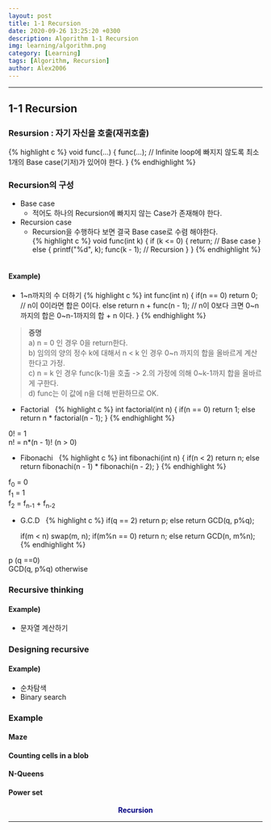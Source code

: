 ```yaml
---
layout: post
title: 1-1 Recursion
date: 2020-09-26 13:25:20 +0300
description: Algorithm 1-1 Recursion
img: learning/algorithm.png
category: [Learning]
tags: [Algorithm, Recursion]
author: Alex2006
---
```

  
  
------
## 1-1 Recursion   
### Resursion : 자기 자신을 호출(재귀호출)   
{% highlight c %}
void func(...) {
    func(...); // Infinite loop에 빠지지 않도록 최소 1개의 Base case(기저)가 있어야 한다.
}
{% endhighlight %}
   
### Recursion의 구성   
* Base case
  * 적어도 하나의 Recursion에 빠지지 않는 Case가 존재해야 한다.   
* Recursion case
  * Recursion을 수행하다 보면 결국 Base case로 수렴 해야한다.   
{% highlight c %}
void func(int k) {
    if (k <= 0) {
        return;      // Base case
    }
    else {
        printf("%d", k);
        func(k - 1); // Recursion
    }
}
{% endhighlight %}    
    
#### Example)
* 1~n까지의 수 더하기
{% highlight c %}
int func(int n) {
   if(n == 0) return 0;         // n이 0이라면 합은 0이다.
   else return n + func(n - 1); // n이 0보다 크면 0~n까지의 합은 0~n-1까지의 합 + n 이다.
}
{% endhighlight %}
> __증명__   
a) n = 0 인 경우 0을 return한다.   
b) 임의의 양의 정수 k에 대해서 n < k 인 경우 0~n 까지의 합을 올바르게 계산한다고 가정.   
c) n = k 인 경우 func(k-1)을 호출 -> 2.의 가정에 의해 0~k-1까지 합을 올바르게 구한다.   
d) func는 이 값에 n을 더해 반환하므로 OK.   
    
    
* Factorial   
{% highlight c %}
int factorial(int n) {
   if(n == 0) return 1;
   else return n * factorial(n - 1);
}
{% endhighlight %}
> 
0! = 1   
n! = n*(n - 1)! (n > 0)   
    
    
* Fibonachi   
{% highlight c %}
int fibonachi(int n) {
   if(n < 2) return n;
   else return fibonachi(n - 1) * fibonachi(n - 2);
}
{% endhighlight %}
> 
f<sub>0</sub> = 0    
f<sub>1</sub> = 1   
f<sub>2</sub> = f<sub>n-1</sub> + f<sub>n-2</sub>
    
    
* G.C.D     
{% highlight c %}
   if(q == 2) return p;
   else return GCD(q, p%q);
   
   if(m < n) swap(m, n);
   if(m%n == 0) return n;
   else return GCD(n, m%n);
{% endhighlight %}
> 
p (q ==0)    
GCD(q, p%q) otherwise    
    
    

### Recursive thinking
#### Example)
* 문자열 계산하기   

### Designing recursive
#### Example)
* 순차탐색   
* Binary search

### Example
#### Maze
#### Counting cells in a blob
#### N-Queens
#### Power set

**<center><span style="color:navy">Recursion</span></center>**  

------
